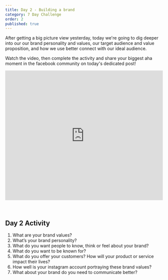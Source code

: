 ```yaml
---
title: Day 2 - Building a brand
category: 7 Day Challenge
order: 2
published: true
---
```


After getting a big picture view yesterday, today we're going to dig deeper into our our brand personality and values, our target audience and value proposition, and how we use better connect with our ideal audience.&nbsp;

Watch the video, then complete the activity and share your biggest aha moment in the facebook community on today's dedicated post\!&nbsp;

<div class="cms-embed" data-cms-embed="PGlmcmFtZSB3aWR0aD0iMTAwJSIgaGVpZ2h0PSI0MTUiIHNyYz0iaHR0cHM6Ly93d3cueW91dHViZS5jb20vZW1iZWQvYlRGdTNIcEtsZEEiIGZyYW1lYm9yZGVyPSIwIiBhbGxvdz0iYWNjZWxlcm9tZXRlcjsgYXV0b3BsYXk7IGVuY3J5cHRlZC1tZWRpYTsgZ3lyb3Njb3BlOyBwaWN0dXJlLWluLXBpY3R1cmUiIGFsbG93ZnVsbHNjcmVlbj48L2lmcmFtZT4="><iframe width="100%" height="415" src="https://www.youtube.com/embed/bTFu3HpKldA" frameborder="0" allow="accelerometer; autoplay; encrypted-media; gyroscope; picture-in-picture" allowfullscreen=""></iframe></div>

&nbsp;

## Day 2 Activity&nbsp;

1. What are your brand values?
2. What’s your brand personality?
3. What do you want people to know, think or feel about your brand?&nbsp;
4. What do you want to be known for?
5. What do you offer your customers? How will your product or service impact their lives?&nbsp;
6. How well is your instagram account portraying these brand values?&nbsp;
7. What about your brand do you need to communicate better?